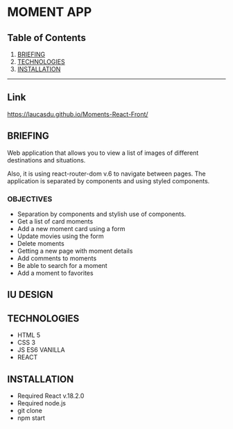 MOMENT APP
============

## Table of Contents
1. [BRIEFING](#BRIEFING)
2. [TECHNOLOGIES](#TECHNOLOGIES)
3. [INSTALLATION](#INSTALLATION_)

***

## Link

https://laucasdu.github.io/Moments-React-Front/

## BRIEFING

Web application that allows you to view a list of images of different destinations and situations.

Also, it is using react-router-dom v.6 to navigate between pages. The application is separated by components and using styled components.

### OBJECTIVES

- Separation by components and stylish use of components.
- Get a list of card moments
- Add a new moment card using a form
- Update movies using the form
- Delete moments
- Getting a new page with moment details
- Add comments to moments
- Be able to search for a moment 
- Add a moment to favorites

## IU DESIGN


## TECHNOLOGIES
- HTML 5
- CSS 3
- JS ES6 VANILLA
- REACT

## INSTALLATION
- Required React v.18.2.0
- Required node.js
- git clone <repository>
- npm start

